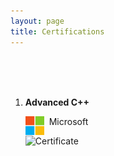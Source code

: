```yaml
---
layout: page
title: Certifications
---
```




<br/>
<br/>
<br/>

1.	**Advanced C++**<br/>

	<img align="left" width="30" height="30" src="/assets/icons/microsoft.png"> &nbsp; Microsoft
	
	![Certificate](https://courses.edx.org/certificates/5bc13c9ca74f41f0b868bd8c8100c2f8)
